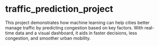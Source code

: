 # traffic_prediction_project
This project demonstrates how machine learning can help cities better manage traffic by predicting congestion based on key factors. With real-time data and a visual dashboard, it aids in faster decisions, less congestion, and smoother urban mobility.
